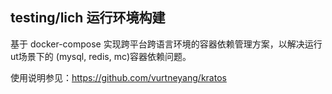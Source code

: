 ## testing/lich 运行环境构建
基于 docker-compose 实现跨平台跨语言环境的容器依赖管理方案，以解决运行ut场景下的 (mysql, redis, mc)容器依赖问题。

使用说明参见：https://github.com/vurtneyang/kratos